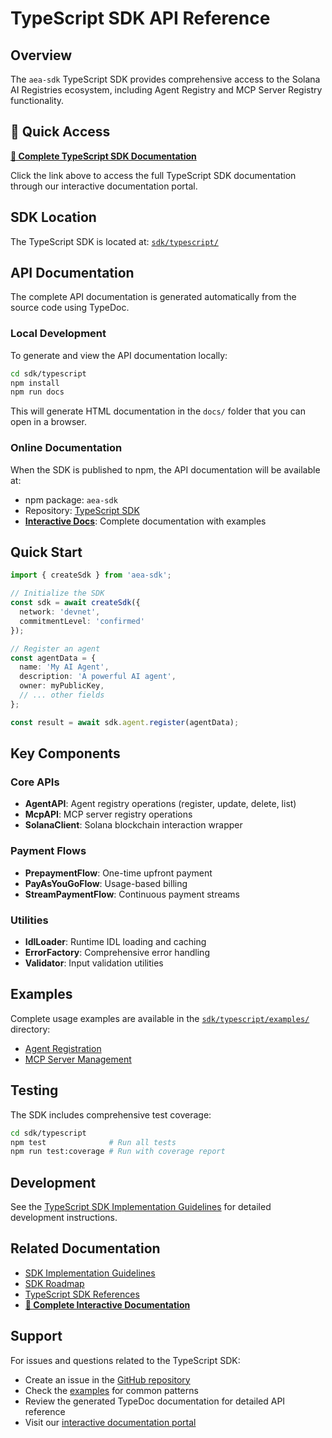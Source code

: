# TypeScript SDK API Reference

## Overview

The `aea-sdk` TypeScript SDK provides comprehensive access to the Solana AI Registries ecosystem, including Agent Registry and MCP Server Registry functionality.

## 🚀 Quick Access

**[📖 Complete TypeScript SDK Documentation](/docs.html#typescript-sdk)**

Click the link above to access the full TypeScript SDK documentation through our interactive documentation portal.

## SDK Location

The TypeScript SDK is located at: [`sdk/typescript/`](../sdk/typescript/)

## API Documentation

The complete API documentation is generated automatically from the source code using TypeDoc.

### Local Development

To generate and view the API documentation locally:

```bash
cd sdk/typescript
npm install
npm run docs
```

This will generate HTML documentation in the `docs/` folder that you can open in a browser.

### Online Documentation

When the SDK is published to npm, the API documentation will be available at:
- npm package: `aea-sdk`
- Repository: [TypeScript SDK](../sdk/typescript/)
- **[Interactive Docs](/docs.html#typescript-sdk)**: Complete documentation with examples

## Quick Start

```typescript
import { createSdk } from 'aea-sdk';

// Initialize the SDK
const sdk = await createSdk({
  network: 'devnet',
  commitmentLevel: 'confirmed'
});

// Register an agent
const agentData = {
  name: 'My AI Agent',
  description: 'A powerful AI agent',
  owner: myPublicKey,
  // ... other fields
};

const result = await sdk.agent.register(agentData);
```

## Key Components

### Core APIs
- **AgentAPI**: Agent registry operations (register, update, delete, list)
- **McpAPI**: MCP server registry operations
- **SolanaClient**: Solana blockchain interaction wrapper

### Payment Flows
- **PrepaymentFlow**: One-time upfront payment
- **PayAsYouGoFlow**: Usage-based billing
- **StreamPaymentFlow**: Continuous payment streams

### Utilities
- **IdlLoader**: Runtime IDL loading and caching
- **ErrorFactory**: Comprehensive error handling
- **Validator**: Input validation utilities

## Examples

Complete usage examples are available in the [`sdk/typescript/examples/`](../sdk/typescript/examples/) directory:

- [Agent Registration](../sdk/typescript/examples/register-agent.ts)
- [MCP Server Management](../sdk/typescript/examples/mcp-server-management.ts)

## Testing

The SDK includes comprehensive test coverage:

```bash
cd sdk/typescript
npm test              # Run all tests
npm run test:coverage # Run with coverage report
```

## Development

See the [TypeScript SDK Implementation Guidelines](./TYPESCRIPT_SDK_IMPLEMENTATION_GUIDELINES.md) for detailed development instructions.

## Related Documentation

- [SDK Implementation Guidelines](./TYPESCRIPT_SDK_IMPLEMENTATION_GUIDELINES.md)
- [SDK Roadmap](./SDK_ROADMAP_DETAILED.md)
- [TypeScript SDK References](./sdk_refs/typescript_sdk_references.md)
- **[📖 Complete Interactive Documentation](/docs.html#typescript-sdk)**

## Support

For issues and questions related to the TypeScript SDK:
- Create an issue in the [GitHub repository](https://github.com/openSVM/aeamcp/issues)
- Check the [examples](../sdk/typescript/examples/) for common patterns
- Review the generated TypeDoc documentation for detailed API reference
- Visit our [interactive documentation portal](/docs.html#typescript-sdk)